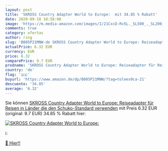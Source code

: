 ```yaml
---
layout: post
title: 'SKROSS Country Adapter World to Europe:  mit 34.85 % Rabatt'
date: 2020-09-18 10:58:08
image: 'https://m.media-amazon.com/images/I/21CxcD-Rv5L._SL500_._SL200_.jpg'
comments: true
category: ofertas
author: ring
slug: 'B005P21MNW-de SKROSS Country Adapter World to Europe: Reiseadapter für Reisen in Länder  die den Schuko-Standard verwenden'
actualPrice: 6.32 EUR
currency: EUR
price: 6.32
comparePrice: 9.7 EUR
prodname: 'SKROSS Country Adapter World to Europe: Reiseadapter für Reisen in Länder  die den Schuko-Standard verwenden'
country: 'de'
flag: '🇩🇪'
buyurl: 'https://www.amazon.de/dp/B005P21MNW/?tag=tolees0ca-21'
descuento: '34.85'
average: '6.32'
---
```


Sie können [SKROSS Country Adapter World to Europe: Reiseadapter für Reisen in Länder  die den Schuko-Standard verwenden](https://www.amazon.de/dp/B005P21MNW/?tag=tolees0ca-21) mit Preis 6.32 EUR (original: 9.7 EUR) 34.85 % Rabatt hier:

[![SKROSS Country Adapter World to Europe: ](https://m.media-amazon.com/images/I/21CxcD-Rv5L._SL500_._SL200_.jpg)](https://www.amazon.de/dp/B005P21MNW/?tag=tolees0ca-21)

ℹ️:


[🛒 Hier!!](https://www.amazon.de/dp/B005P21MNW/?tag=tolees0ca-21)
